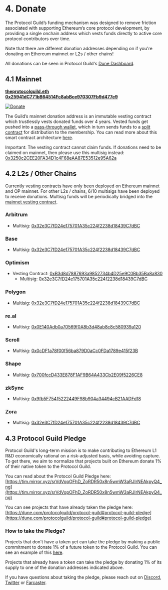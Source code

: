 # 4. Donate

The Protocol Guild’s funding mechanism was designed to remove friction associated with supporting Ethereum’s core protocol development, by providing a single onchain address which vests funds directly to active core protocol contributors over time. 

Note that there are different donation addresses depending on if you're donating on Ethereum mainnet or L2s / other chains!

All donations can be seen in Protocol Guild's [Dune Dashboard](https://dune.com/protocolguild/protocol-guild).

## 4.1 Mainnet

<b>[theprotocolguild.eth](https://app.splits.org/accounts/0x25941dc771bb64514fc8abbce970307fb9d477e9)<br>
[0x25941dC771bB64514Fc8abBce970307Fb9d477e9](https://app.splits.org/accounts/0x25941dc771bb64514fc8abbce970307fb9d477e9)</b>

[![Donate](https://github.com/cheeky-gorilla/documentation/assets/76262359/5b690222-f61c-4f6d-9dfd-d3b4972fd4aa)](https://app.splits.org/accounts/0x25941dc771bb64514fc8abbce970307fb9d477e9)

The Guild’s mainnet donation address is an immutable vesting contract which trustlessly vests donated funds over 4 years. Vested funds get pushed into a [pass-through wallet](https://app.splits.org/accounts/0x25941dc771bb64514fc8abbce970307fb9d477e9/), which in turn sends funds to a [split contract](https://app.splits.org/accounts/0xd4ad8daba9ee5ef16bb931d1cbe63fb9e102ec10/) for distribution to the membership. You can read more about this smart contract architecture [here](https://protocol-guild.readthedocs.io/en/latest/03-onchain-architecture.html). 

Important: The vesting contract cannot claim funds. If donations need to be claimed on mainnet, then please use this multisig instead: [0x3250c2CEE20FA34D1c4F68eAA87E53512e95A62a](https://app.safe.global/settings/setup?safe=eth:0x3250c2CEE20FA34D1c4F68eAA87E53512e95A62a)

## 4.2 L2s / Other Chains

Currently vesting contracts have only been deployed on Ethereum mainnet and OP mainnet. For other L2s / chains, 6/10 multisigs have been deployed to receive donations. Multisig funds will be periodically bridged into the [mainnet vesting contract](https://app.splits.org/accounts/0x25941dc771bb64514fc8abbce970307fb9d477e9). 

### Arbitrum
- Multisig: [0x32e3C7fD24e175701A35c224f2238d18439C7dBC](https://app.safe.global/balances?safe=arb1:0x32e3C7fD24e175701A35c224f2238d18439C7dBC)

### Base
- Multisig: [0x32e3C7fD24e175701A35c224f2238d18439C7dBC](https://app.safe.global/balances?safe=base:0x32e3C7fD24e175701A35c224f2238d18439C7dBC)

### Optimism
- Vesting Contract: [0xB3d8d7887693a9852734b4D25e9C0Bb35Ba8a830](https://app.splits.org/accounts/0xB3d8d7887693a9852734b4D25e9C0Bb35Ba8a830/?chainId=10)
  - Multisig: [0x32e3C7fD24e175701A35c224f2238d18439C7dBC](https://app.safe.global/balances?safe=oeth:0x32e3C7fD24e175701A35c224f2238d18439C7dBC)

### Polygon
- Multisig: [0x32e3C7fD24e175701A35c224f2238d18439C7dBC](https://app.safe.global/balances?safe=matic:0x32e3C7fD24e175701A35c224f2238d18439C7dBC)

### re.al
- Multisig: [0x0E140Adb0a70569f0A8b3d48ab8c8c580939a120](https://safe.re.al/balances?safe=re-al%3A0x0E140Adb0a70569f0A8b3d48ab8c8c580939a120)

### Scroll
- Multisig: [0x0cDF1a78f00f56ba879D0aCc0FDa1789e415f23B](https://app.safe.global/balances?safe=scr:0x0cDF1a78f00f56ba879D0aCc0FDa1789e415f23B)

### Shape
- Multisig: [0x700fccD433E878F1AF9B64A433Cb2E09f5226CE8](https://safe.shape.network/balances?safe=shape:0x700fccD433E878F1AF9B64A433Cb2E09f5226CE8)

### zkSync
- Multisig: [0x9fb5F754f5222449F98b904a34494cB21AADFdf8](https://app.safe.global/balances?safe=zksync:0x9fb5F754f5222449F98b904a34494cB21AADFdf8)

### Zora
- Multisig: [0x32e3C7fD24e175701A35c224f2238d18439C7dBC](https://safe.optimism.io/balances?safe=zora:0x32e3C7fD24e175701A35c224f2238d18439C7dBC)

## 4.3 Protocol Guild Pledge

Protocol Guild's long-term mission is to make contributing to Ethereum L1 R&D economically rational on a risk-adjusted basis, while avoiding capture. To get there, we aim to normalize that projects built on Ethereum donate 1% of their native token to the Protocol Guild. 

You can read about the Protocol Guild Pledge here: 
[https://tim.mirror.xyz/srVdVopOFhD_ZoRDR50x8n5wmW3aRJIrNEAkpyQ4_ng](https://tim.mirror.xyz/srVdVopOFhD_ZoRDR50x8n5wmW3aRJIrNEAkpyQ4_ng)

You can see projects that have already taken the pledge here: 
[https://dune.com/protocolguild/protocol-guild#protocol-guild-pledge](https://dune.com/protocolguild/protocol-guild#protocol-guild-pledge)

### How to take the Pledge?

Projects that don't have a token yet can take the pledge by making a public commitment to donate 1% of a future token to the Protocol Guild. You can see an example of this [here](https://x.com/taikoxyz/status/1755609928167981330).

Projects that already have a token can take the pledge by donating 1% of its supply to one of the donation addresses indicated above. 

If you have questions about taking the pledge, please reach out on [Discord](https://discord.com/invite/HaUhXYsMyC), [Twitter](https://x.com/ProtocolGuild) or [Farcaster](https://warpcast.com/protocolguild).

